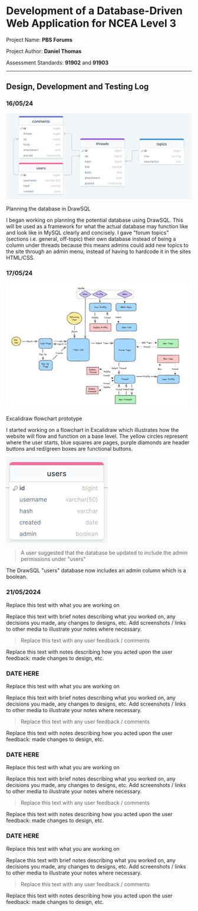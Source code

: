 # Development of a Database-Driven Web Application for NCEA Level 3

Project Name: **PBS Forums**

Project Author: **Daniel Thomas**

Assessment Standards: **91902** and **91903**


-------------------------------------------------

## Design, Development and Testing Log

### 16/05/24

![Database](images/mysql.png)

Planning the database in DrawSQL

I began working on planning the potential database using DrawSQL. This will be used as a framework for what the actual database may function like and look like in MySQL clearly and concisely. I gave "forum topics" (sections i.e. general, off-topic) their own database instead of being a column under threads because this means admins could add new topics to the site through an admin menu, instead of having to hardcode it in the sites HTML/CSS.

### 17/05/24

![Excalidraw flowchart](images/flowchart.png)

Excalidraw flowchart prototype

I started working on a flowchart in Excalidraw which illustrates how the website will flow and function on a base level. The yellow circles represent where the user starts, blue squares are pages, purple diamonds are header buttons and red/green boxes are functional buttons.


![Updated database](images/mysql-2.png)
> A user suggested that the database be updated to include the admin permissions under "users"

The DrawSQL "users" database now includes an admin column which is a boolean.

### 21/05/2024

Replace this test with what you are working on

Replace this text with brief notes describing what you worked on, any decisions you made, any changes to designs, etc. Add screenshots / links to other media to illustrate your notes where necessary.

> Replace this text with any user feedback / comments

Replace this text with notes describing how you acted upon the user feedback: made changes to design, etc.

### DATE HERE

Replace this test with what you are working on

Replace this text with brief notes describing what you worked on, any decisions you made, any changes to designs, etc. Add screenshots / links to other media to illustrate your notes where necessary.

> Replace this text with any user feedback / comments

Replace this text with notes describing how you acted upon the user feedback: made changes to design, etc.

### DATE HERE

Replace this test with what you are working on

Replace this text with brief notes describing what you worked on, any decisions you made, any changes to designs, etc. Add screenshots / links to other media to illustrate your notes where necessary.

> Replace this text with any user feedback / comments

Replace this text with notes describing how you acted upon the user feedback: made changes to design, etc.

### DATE HERE

Replace this test with what you are working on

Replace this text with brief notes describing what you worked on, any decisions you made, any changes to designs, etc. Add screenshots / links to other media to illustrate your notes where necessary.

> Replace this text with any user feedback / comments

Replace this text with notes describing how you acted upon the user feedback: made changes to design, etc.
